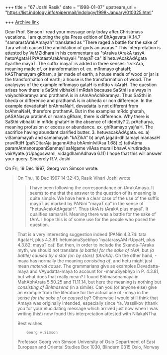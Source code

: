 +++
title = "67 Joshi Rasik"
date = "1998-01-07"
upstream_url = "https://list.indology.info/pipermail/indology/1998-January/010325.html"

+++
[Archive link](https://list.indology.info/pipermail/indology/1998-January/010325.html)

Dear Prof. Simson
I read your message only today after Christmass vacations.
I am quoting the gita Press edition of BhAgavata IX.14.7 
"samarastArakAmayah" translated as "There raged a battle for 
the sake of Tara which caused the annihilation of gods an 
asuras." This interpretation is attested by VaMZIdhara in
his commentary as "tAraiva tArakA tasyA hetorAgataH 
PrAptastArakAmayaH "mayaT ca" iti hetuvAcakAdAgata ityarthe mayaT.
The suffix mayaT is added in three senses: 1.vikAra, meaning 
made of, or transformation of. ex. mRnmayo ghataH; kASThamayam 
gRham, a jar made of earth, a house made of wood or jar is the 
transformation of earth; a house is the transformation of wood.
The analysyss of the example mRnmayo gataH is mRdo vikAraH. 
The question arises how there is SaSthi vibhakti i mRdah 
because SaSthi is always in vaiyadhikaranya and prathamA is in 
sAmAnAdhikaranya. Thus SaSthi in bheda or difference and 
prathamA is in abheda or non difference. 
In the example devadattaH brAhmaNaH, devadatta is not 
different from brAhmaNaH, therefore prathamA. But in the 
examples mRdo ghatah, pASANasya pratimA or mama gRham, there 
is difference. Why there is SaSthi vibhakti in mRdo ghataH in 
the absence of identity?
2. prAchurya, meaning profusion or excess or abundance. ex. 
ghRtamayo yajñaH. The sacrifice having abundant clarified butter.
3. hetuvacakAdAgata. ex. a) viSamamayah and samamayah "kAZikA"
b) anyA jagad-dhitamayI manasaH pravRttiH (paNDitarAja 
jagannAtha bhAminIvilAsa 1.68)
c) tathAtma paramAtmanorupaniSanmayI saNgame
   vilAsa muralI bhavA virutiradya vairAyate.(rUpagoswami, 
vidagdhamAdhava 6.11)
I hope that this will answer your query.
Sincerely
R.V. Joshi


 On Fri, 19 Dec 1997, Georg von Simson wrote:

> On  Thu, 18 Dec 1997 14:32:43, Rasik Vihari Joshi wrote:
> >I have been following the correspondance on tArakAmaya. It
> >seems to me that the answer to the question of its meaning is
> >quite simple. We have here a clear case of the use of the
> >suffix mayaT as marked by PANini "mayaT ca" in the sense of
> >"hetuvAcakAdAgataH". Thus tArA is tArakA plus mayaT. It
> >qualifies samaraH. Meaning there was a battle for the sake of
> >tArA.
> >I hope this is of some use for the people who posed the question.
> 
> That is a very interesting suggestion indeed (PANini4.3.74: tata AgataH,
> plus 4.3.81: hetumanuSyebhyo 'nyatarasyAM rUpyaH, plus 4.3.82: mayaT ca)!
> But then, in order to include the Skanda-TAraka myth, we should not
> translate *(a battle) for the sake of tArA*, but *(a battle) caused by a
> star (or: by stars) (tArakA)*.
> On the other hand, -maya has normally the meaning *consisting of*, and hetu
> might just mean *material cause*. The grammarians give as examples
> Devadatta-maya and VAyudatta-maya to account for -manuSyebhyo in P. 4.3.81,
> but what does that really mean? I found BhImasenamaya in MahAbhArata
> 5.50.25 and 11.11.14, but here the meaning is nothing but *consisting of
> BhImasena* (in a simile). Can you (or anyone else) give an example from the
> literature for the actual use of -maya in the sense *for the sake of* or
> *caused by*?
> Otherwise I would still think that Amaya was originally intended,
> especially since Ya. Vassilkov (thank you for your elucidating message
> which arrived just now when I was writing this!) now found this
> interpretation attested with NIlakaNTha.
> 
> Best wishes
> 
>         Georg v.Simson
> 
> Professor Georg von Simson
> University of Oslo
> Department of East European and Oriental Studies
> Box 1030, Blindern
> 0315 Oslo, Norway
> 



